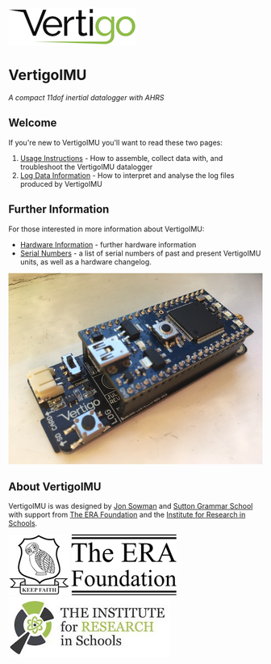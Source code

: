 ![logo](logo.jpg)

# VertigoIMU

_A compact 11dof inertial datalogger with AHRS_

## Welcome

If you're new to VertigoIMU you'll want to read these two pages:

1. [Usage Instructions](usage.md) - How to assemble, collect data with, and troubleshoot the VertigoIMU datalogger
2. [Log Data Information](logdata.md) - How to interpret and analyse the log files produced by VertigoIMU

## Further Information

For those interested in more information about VertigoIMU:

* [Hardware Information](hardware.md) - further hardware information
* [Serial Numbers](serial.md) - a list of serial numbers of past and present VertigoIMU units, as well as a hardware changelog.

![Vertigo complete](vertigo-complete.jpg)

## About VertigoIMU

VertigoIMU is was designed by [Jon Sowman](http://www.jonsowman.com) and [Sutton
Grammar School](http://www.suttongrammar.sutton.sch.uk) with support from [The
ERA Foundation](https://www.erafoundation.org) and the [Institute for Research
in Schools](http://researchinschools.org).

![sgs-logo](sgs-logo.png) ![era-logo](eraf-logo.png) ![iris-logo](iris-logo.jpg)
